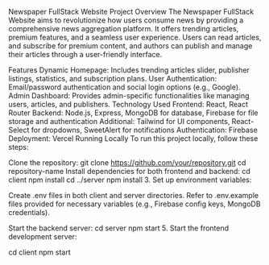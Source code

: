 Newspaper FullStack Website
Project Overview
The Newspaper FullStack Website aims to revolutionize how users consume news by providing a comprehensive news aggregation platform. It offers trending articles, premium features, and a seamless user experience. Users can read articles, and subscribe for premium content, and authors can publish and manage their articles through a user-friendly interface.

Features
Dynamic Homepage: Includes trending articles slider, publisher listings, statistics, and subscription plans.
User Authentication: Email/password authentication and social login options (e.g., Google).
Admin Dashboard: Provides admin-specific functionalities like managing users, articles, and publishers.
Technology Used
Frontend: React, React Router
Backend: Node.js, Express, MongoDB for database, Firebase for file storage and authentication
Additional: Tailwind for UI components, React-Select for dropdowns, SweetAlert for notifications
Authentication: Firebase
Deployment: Vercel
Running Locally
To run this project locally, follow these steps:

Clone the repository:
git clone https://github.com/your/repository.git
cd repository-name
Install dependencies for both frontend and backend:
cd client npm install cd ../server npm install 3. Set up environment variables:

Create .env files in both client and server directories. Refer to .env.example files provided for necessary variables (e.g., Firebase config keys, MongoDB credentials).

Start the backend server:
cd server npm start 5. Start the frontend development server:

cd client npm start
